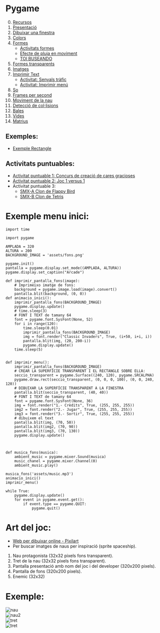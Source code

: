 # Pygame

0. [Recursos](https://pygame.readthedocs.io/)
1. [Presentació](pygame.md)
2. [Dibuixar una finestra](dibuixar_finestra.md)
3. [Colors](color.md)
4. [Formes](formes.md)
   - [Activitats formes](activitats_formes.md)
   - [Efecte de pluja en moviment](pluja.py)
   - [TOI BUSEANDO](toi.py)
5. [Formes transparents](transparencia.md)
6. [Imatges](imatges.md)
7. [Imprimir Text](text.md)
    - [Activitat: Senyals tràfic](senyals.md)
    - [Activitat: Imprimir menú](activitat_menu.md)
8. [So](sound.md)
9. [Frames per second](fps.md)
10. [Moviment de la nau](moure_nau.md)
11. [Detecció de col·lisions](deteccio_colisions.md)
12. [Bales](bales.md)
13. [Vides](vides.md)
14. [Matrius](matriu.md)

## Exemples:

- [Exemple Rectangle](rectangle_exemple.md)

## Activitats puntuables:

- [Activitat puntuable 1: Concurs de creació de cares gracioses](concurs.md)
- [Activitat puntuable 2: Joc 1 versus 1](activitat3.md)
- Activitat puntuable 3:
   - [SMX-A Clon de Flappy Bird](activitat4.md)
   - [SMX-B Clon de Tetris](activitat5.md)

# Exemple menu inici:

```
import time

import pygame

AMPLADA = 320
ALTURA = 200
BACKGROUND_IMAGE = 'assets/fons.png'

pygame.init()
pantalla = pygame.display.set_mode((AMPLADA, ALTURA))
pygame.display.set_caption("Arcade")

def imprimir_pantalla_fons(image):
    # Imprimeixo imatge de fons:
    background = pygame.image.load(image).convert()
    pantalla.blit(background, (0, 0))
def animacio_inici():
    imprimir_pantalla_fons(BACKGROUND_IMAGE)
    pygame.display.update()
    # time.sleep(3)
    # FONT I TEXT de tamany 64
    font = pygame.font.SysFont(None, 52)
    for i in range(120):
        time.sleep(0.01)
        imprimir_pantalla_fons(BACKGROUND_IMAGE)
        img = font.render("Classic Invaders", True, (i+50, i+i, i))
        pantalla.blit(img, (20, 200-i))
        pygame.display.update()
    time.sleep(5)


def imprimir_menu():
    imprimir_pantalla_fons(BACKGROUND_IMAGE)
    # CREAR LA SUPERFÍCIE TRANSPARENT I EL RECTANGLE SOBRE ELLA:
    seccio_transparent = pygame.Surface((240, 120), pygame.SRCALPHA)
    pygame.draw.rect(seccio_transparent, (0, 0, 0, 100), (0, 0, 240, 120))
    # DIBUIXAR LA SUPERFÍCIE TRANSPARENT A LA FINESTRA
    pantalla.blit(seccio_transparent, (40, 40))
    # FONT I TEXT de tamany 64
    font = pygame.font.SysFont(None, 36)
    img = font.render("1.- Crèdits", True, (255, 255, 255))
    img2 = font.render("2.- Jugar", True, (255, 255, 255))
    img3 = font.render("3.- Sortir", True, (255, 255, 255))
    # dibuixem el text
    pantalla.blit(img, (70, 50))
    pantalla.blit(img2, (70, 90))
    pantalla.blit(img3, (70, 130))
    pygame.display.update()



def musica_fons(musica):
    ambient_music = pygame.mixer.Sound(musica)
    music_chanel = pygame.mixer.Channel(0)
    ambient_music.play()

musica_fons('assets/music.mp3')
animacio_inici()
imprimir_menu()

while True:
    pygame.display.update()
    for event in pygame.event.get():
        if event.type == pygame.QUIT:
            pygame.quit()

```

# Art del joc:

- [Web per dibuixar online - Pixilart](https://www.pixilart.com/)
- Per buscar imatges de naus per inspiració (sprite spaceship).

1. Nau protagonista (32x32 pixels fons transparent).
2. Tret de la nau (32x32 pixels fons transparent).
3. Pantalla presentació amb nom del joc i del developer (320x200 pixels).
4. Pantalla de fons (320x200 pixels).
5. Enemic (32x32)

# Exemple:

![nau](nau.png)<br>
![nau2](nau2.png)<br>
![tret](pixil-frame-0.png)<br>
![tret](fons-pixilart.png)<br>


